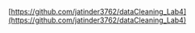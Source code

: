 [https://github.com/jatinder3762/dataCleaning_Lab4](https://github.com/jatinder3762/dataCleaning_Lab4)
